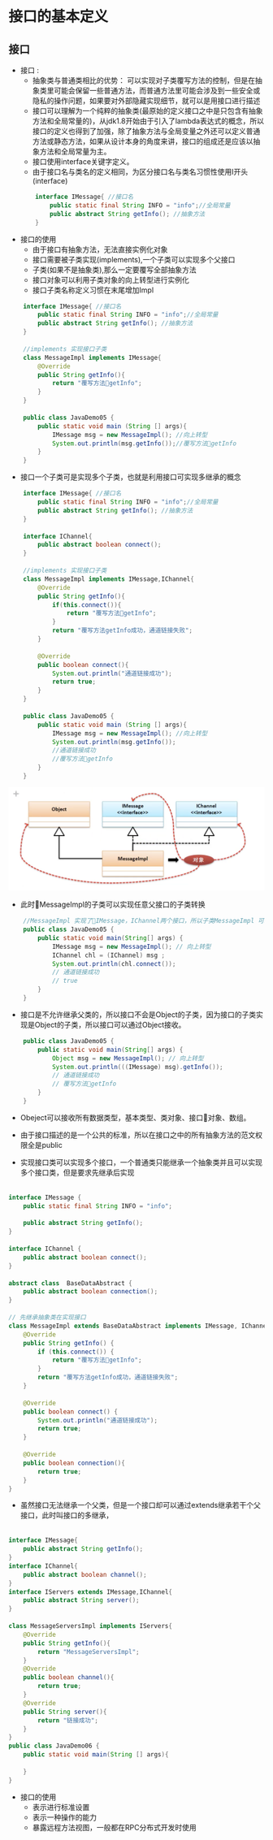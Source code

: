 # 接口的基本定义

## 接口

* 接口 : 
    * 抽象类与普通类相比的优势： 可以实现对子类覆写方法的控制，但是在抽象类里可能会保留一些普通方法，而普通方法里可能会涉及到一些安全或隐私的操作问题，如果要对外部隐藏实现细节，就可以是用接口进行描述
    * 接口可以理解为一个纯粹的抽象类(最原始的定义接口之中是只包含有抽象方法和全局常量的)，从jdk1.8开始由于引入了lambda表达式的概念，所以接口的定义也得到了加强，除了抽象方法与全局变量之外还可以定义普通方法或静态方法，如果从设计本身的角度来讲，接口的组成还是应该以抽象方法和全局常量为主。
    * 接口使用interface关键字定义。
    * 由于接口名与类名的定义相同，为区分接口名与类名习惯性使用I开头(interface)
    ```java
        interface IMessage{ //接口名
            public static final String INFO = "info";//全局常量
            public abstract String getInfo(); //抽象方法
        }
    ```
* 接口的使用
    * 由于接口有抽象方法，无法直接实例化对象
    * 接口需要被子类实现(implements),一个子类可以实现多个父接口
    * 子类(如果不是抽象类),那么一定要覆写全部抽象方法
    * 接口对象可以利用子类对象的向上转型进行实例化
    * 接口子类名称定义习惯在末尾增加Impl
```java
    interface IMessage{ //接口名
        public static final String INFO = "info";//全局常量
        public abstract String getInfo(); //抽象方法
    }

    //implements 实现接口子类
    class MessageImpl implements IMessage{
        @Override
        public String getInfo(){
            return "覆写方法getInfo";
        }
    }

    public class JavaDemo05 {
        public static void main (String [] args){
            IMessage msg = new MessageImpl(); //向上转型
            System.out.println(msg.getInfo());//覆写方法getInfo
        }
    }
```

* 接口一个子类可是实现多个子类，也就是利用接口可实现多继承的概念

```java
    interface IMessage{ //接口名
        public static final String INFO = "info";//全局常量
        public abstract String getInfo(); //抽象方法
    }

    interface IChannel{
        public abstract boolean connect();
    }

    //implements 实现接口子类
    class MessageImpl implements IMessage,IChannel{
        @Override
        public String getInfo(){
            if(this.connect()){
                return "覆写方法getInfo";
            }
            return "覆写方法getInfo成功，通道链接失败";
        }

        @Override
        public boolean connect(){
            System.out.println("通道链接成功");
            return true;
        }
    }

    public class JavaDemo05 {
        public static void main (String [] args){
            IMessage msg = new MessageImpl(); //向上转型
            System.out.println(msg.getInfo());
            //通道链接成功
            //覆写方法getInfo
        }
    }
```

![](../img/interface.png)

* 此时MessageImpl的子类可以实现任意父接口的子类转换

```java
    //MessageImpl 实现了IMessage，IChannel两个接口，所以子类MessageImpl 可以相互转换
    public class JavaDemo05 {
        public static void main(String[] args) {
            IMessage msg = new MessageImpl(); // 向上转型
            IChannel chl = (IChannel) msg ;
            System.out.println(chl.connect());
            // 通道链接成功
            // true
        }
    }
```

* 接口是不允许继承父类的，所以接口不会是Object的子类，因为接口的子类实现是Object的子类，所以接口可以通过Object接收。

```java
    public class JavaDemo05 {
        public static void main(String[] args) {
            Object msg = new MessageImpl(); // 向上转型
            System.out.println(((IMessage) msg).getInfo());
            // 通道链接成功
            // 覆写方法getInfo
        }
    }
```
* Obeject可以接收所有数据类型，基本类型、类对象、接口对象、数组。
* 由于接口描述的是一个公共的标准，所以在接口之中的所有抽象方法的范文权限全是public

* 实现接口类可以实现多个接口，一个普通类只能继承一个抽象类并且可以实现多个接口类，但是要求先继承后实现

```java

interface IMessage {
    public static final String INFO = "info";

    public abstract String getInfo();
}

interface IChannel {
    public abstract boolean connect();
}

abstract class  BaseDataAbstract {
    public abstract boolean connection();
}

// 先继承抽象类在实现接口
class MessageImpl extends BaseDataAbstract implements IMessage, IChannel {
    @Override
    public String getInfo() {
        if (this.connect()) {
            return "覆写方法getInfo";
        }
        return "覆写方法getInfo成功，通道链接失败";
    }

    @Override
    public boolean connect() {
        System.out.println("通道链接成功");
        return true;
    }

    @Override 
    public boolean connection(){
        return true;
    }
}

```

* 虽然接口无法继承一个父类，但是一个接口却可以通过extends继承若干个父接口，此时叫接口的多继承，

```java

interface IMessage{
    public abstract String getInfo();
}
interface IChannel{
    public abstract boolean channel();
}
interface IServers extends IMessage,IChannel{
    public abstract String server();
}

class MessageServersImpl implements IServers{
    @Override
    public String getInfo(){
        return "MessageServersImpl";
    }
    @Override
    public boolean channel(){
        return true;
    }
    @Override
    public String server(){
        return "链接成功";
    }
}
public class JavaDemo06 {
    public static void main(String [] args){

    }
}
```

* 接口的使用
    * 表示进行标准设置
    * 表示一种操作的能力
    * 暴露远程方法视图，一般都在RPC分布式开发时使用
